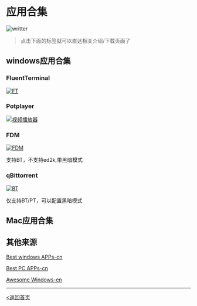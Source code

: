# 应用合集
![writter](https://img.shields.io/badge/%E4%BD%9C%E8%80%85-zwiss%20cai-brightgreen)



> 点击下面的标签就可以直达相关介绍/下载页面了

## windows应用合集
### FluentTerminal
[![FT](https://img.shields.io/badge/APP-%E6%8E%A7%E5%88%B6%E7%BB%88%E7%AB%AF-blue)](https://github.com/felixse/FluentTerminal/releases)


### Potplayer

[![视频播放器](https://img.shields.io/badge/APP-%E5%85%A8%E8%83%BD%E8%A7%86%E9%A2%91%E6%92%AD%E6%94%BE%E5%99%A8-blue)](https://potplayer.daum.net/)

### FDM

[![FDM](https://img.shields.io/badge/APP-%E9%80%9A%E7%94%A8%E4%B8%8B%E8%BD%BD%E5%99%A8-blue)](https://www.freedownloadmanager.org/)

支持BT，不支持ed2k,带黑暗模式

### qBittorrent

[![BT](https://img.shields.io/badge/APP-BT%E4%B8%8B%E8%BD%BD%E5%99%A8-blue)](https://www.qbittorrent.org/)

仅支持BT/PT，可以配置黑暗模式




## Mac应用合集

## 其他来源

[Best windows APPs-cn](https://github.com/stackia/best-windows-apps)

[Best PC APPs-cn](https://github.com/GcarpediemEB/BestPCApp)

[Awesome Windows-en](https://github.com/Awesome-Windows/Awesome)

---
[<返回首页](/README.md)
